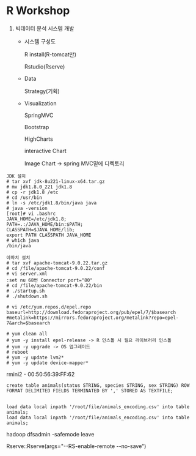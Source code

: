 # R Workshop

1. 빅데이터 분석 시스템 개발

   - 시스템 구성도

     R install(R-tomcat만)

     Rstudio(Rserve)

   - Data

     Strategy(기획)

   - Visualization

     SpringMVC

     Bootstrap

     HighCharts

     interactive Chart

     Image Chart -> spring MVC밑에 디렉토리

```
JDK 설치
# tar xvf jdk-8u221-linux-x64.tar.gz 
# mv jdk1.8.0_221 jdk1.8
# cp -r jdk1.8 /etc
# cd /usr/bin
# ln -s /etc/jdk1.8/bin/java java
# java -version
[root]# vi .bashrc
JAVA_HOME=/etc/jdk1.8;
PATH=.:/JAVA_HOME/bin:$PATH;
CLASSPATH=$JAVA_HOME/lib;
export PATH CLASSPATH JAVA_HOME
# which java
/bin/java

아파치 설치
# tar xvf apache-tomcat-9.0.22.tar.gz 
# cd /file/apache-tomcat-9.0.22/conf
# vi server.xml
:set nu 68번 Connector port="80"
# cd /file/apache-tomcat-9.0.22/bin
# ./startup.sh
# ./shutdown.sh

# vi /etc/yum.repos.d/epel.repo
baseurl=http://download.fedoraproject.org/pub/epel/7/$basearch
#metalink=https://mirrors.fedoraproject.org/metalink?repo=epel-7&arch=$basearch

# yum clean all
# yum -y install epel-release -> R 인스톨 시 필요 라이브러리 인스톨
# yum -y upgrade -> OS 업그레이드
# reboot
# yum -y update lvm2*
# yum -y update device-mapper*

```



rmini2 - 00:50:56:39:FF:62



```
create table animals(status STRING, species STRING, sex STRING) ROW FORMAT DELIMITED FIELDS TERMINATED BY ',' STORED AS TEXTFILE;


load data local inpath '/root/file/animals_encoding.csv' into table animals;
load data local inpath '/root/file/animals_encoding.csv' into table animals;

```

 hadoop dfsadmin -safemode leave

Rserve::Rserve(args="--RS-enable-remote --no-save")